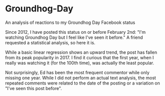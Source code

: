 # Groundhog-Day
An analysis of reactions to my Groundhog Day Facebook status

Since 2012, I have posted this status on or before February 2nd: "I'm watching Groundhog Day but I feel like I've seen it before." 
A friend requested a statistical analysis, so here it is.

While a basic linear regression shows an upward trend, the post has fallen from its peak popularity in 2017. 
I find it curious that the first year, when I really was watching it (for the 100th time), was actually the least popular.

Not surprisingly, Ed has been the most frequent commentor while only missing one year. While I did not perform an actual text analysis, 
the most repeated comments were related to the date of the posting or a variation on "I've seen this post before".
